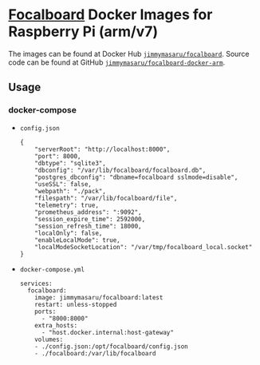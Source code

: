 [Focalboard](https://www.focalboard.com) Docker Images for Raspberry Pi (arm/v7)
====================

The images can be found at Docker Hub [`jimmymasaru/focalboard`](https://hub.docker.com/r/jimmymasaru/focalboard).
Source code can be found at GitHub [`jimmymasaru/focalboard-docker-arm`](https://github.com/jimmymasaru/focalboard-docker-arm/).

Usage
-----

### docker-compose

* `config.json`
	```
	{
		"serverRoot": "http://localhost:8000",
		"port": 8000,
		"dbtype": "sqlite3",
		"dbconfig": "/var/lib/focalboard/focalboard.db",
		"postgres_dbconfig": "dbname=focalboard sslmode=disable",
		"useSSL": false,
		"webpath": "./pack",
		"filespath": "/var/lib/focalboard/file",
		"telemetry": true,
		"prometheus_address": ":9092",
		"session_expire_time": 2592000,
		"session_refresh_time": 18000,
		"localOnly": false,
		"enableLocalMode": true,
		"localModeSocketLocation": "/var/tmp/focalboard_local.socket"
	}
	```

* `docker-compose.yml`
  ```
  services:
    focalboard:
      image: jimmymasaru/focalboard:latest
      restart: unless-stopped
      ports:
        - "8000:8000"
      extra_hosts:
        - "host.docker.internal:host-gateway"
      volumes:
      - ./config.json:/opt/focalboard/config.json
      - ./focalboard:/var/lib/focalboard
  ```
